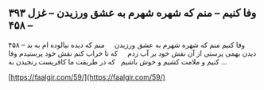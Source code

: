 ## وفا کنیم – منم که شهره شهرم به عشق ورزیدن – غزل ۳۹۳ – ۴۵۸


۴۵۸ &#8211; وفا کنیم منم که شهره شهرم به عشق ورزیدن     منم که دیده نیالوده ام به بد دیدن بهمی پرستی از آن نقش خود بر آب زدم     که تا خراب کنم نقش خود پرستیدم وفا کنیم و ملامت کشیم و خوش باشیم   که در طریقت ما کافریست رنجیدن به &#8230;

[https://faalgir.com/59/](https://faalgir.com/59/) 